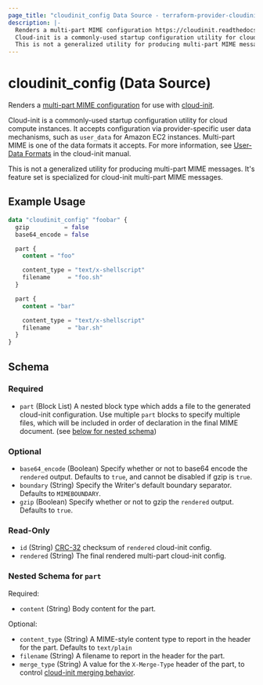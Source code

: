 ```yaml
---
page_title: "cloudinit_config Data Source - terraform-provider-cloudinit"
description: |-
  Renders a multi-part MIME configuration https://cloudinit.readthedocs.io/en/latest/explanation/format.html#mime-multi-part-archive for use with cloud-init https://cloudinit.readthedocs.io/en/latest/.
  Cloud-init is a commonly-used startup configuration utility for cloud compute instances. It accepts configuration via provider-specific user data mechanisms, such as user_data for Amazon EC2 instances. Multi-part MIME is one of the data formats it accepts. For more information, see User-Data Formats https://cloudinit.readthedocs.io/en/latest/explanation/format.html in the cloud-init manual.
  This is not a generalized utility for producing multi-part MIME messages. It's feature set is specialized for cloud-init multi-part MIME messages.
---
```


# cloudinit_config (Data Source)

Renders a [multi-part MIME configuration](https://cloudinit.readthedocs.io/en/latest/explanation/format.html#mime-multi-part-archive) for use with [cloud-init](https://cloudinit.readthedocs.io/en/latest/).

Cloud-init is a commonly-used startup configuration utility for cloud compute instances. It accepts configuration via provider-specific user data mechanisms, such as `user_data` for Amazon EC2 instances. Multi-part MIME is one of the data formats it accepts. For more information, see [User-Data Formats](https://cloudinit.readthedocs.io/en/latest/explanation/format.html) in the cloud-init manual.

This is not a generalized utility for producing multi-part MIME messages. It's feature set is specialized for cloud-init multi-part MIME messages.

## Example Usage

```terraform
data "cloudinit_config" "foobar" {
  gzip          = false
  base64_encode = false

  part {
    content = "foo"

    content_type = "text/x-shellscript"
    filename     = "foo.sh"
  }

  part {
    content = "bar"

    content_type = "text/x-shellscript"
    filename     = "bar.sh"
  }
}
```

<!-- This schema was originally generated with tfplugindocs, then modified manually to ensure `part` block list is noted as Required -->

## Schema

### Required

- `part` (Block List) A nested block type which adds a file to the generated cloud-init configuration. Use multiple `part` blocks to specify multiple files, which will be included in order of declaration in the final MIME document. (see [below for nested schema](#nestedblock--part))

### Optional

- `base64_encode` (Boolean) Specify whether or not to base64 encode the `rendered` output. Defaults to `true`, and cannot be disabled if gzip is `true`.
- `boundary` (String) Specify the Writer's default boundary separator. Defaults to `MIMEBOUNDARY`.
- `gzip` (Boolean) Specify whether or not to gzip the `rendered` output. Defaults to `true`.

### Read-Only

- `id` (String) [CRC-32](https://pkg.go.dev/hash/crc32) checksum of `rendered` cloud-init config.
- `rendered` (String) The final rendered multi-part cloud-init config.

<a id="nestedblock--part"></a>
### Nested Schema for `part`

Required:

- `content` (String) Body content for the part.

Optional:

- `content_type` (String) A MIME-style content type to report in the header for the part. Defaults to `text/plain`
- `filename` (String) A filename to report in the header for the part.
- `merge_type` (String) A value for the `X-Merge-Type` header of the part, to control [cloud-init merging behavior](https://cloudinit.readthedocs.io/en/latest/reference/merging.html).

